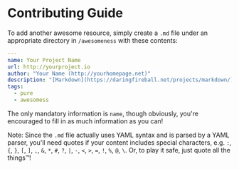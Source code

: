 # Contributing Guide

To add another awesome resource, simply create a `.md` file under an appropriate directory in `/awesomeness` with these contents:

``` yaml
---
name: Your Project Name
url: http://yourproject.io
author: "Your Name (http://yourhomepage.net)"
description: "[Markdown](https://daringfireball.net/projects/markdown/) is supported!"
tags:
  - pure
  - awesomess
```

The only mandatory information is `name`, though obviously, you're encouraged to fill in as much information as you can!

Note: Since the `.md` file actually uses YAML syntax and is parsed by a YAML parser, you'll need quotes if your content includes special characters, e.g. `:`, `{`, `}`, `[`, `]`, `,`, `&`, `*`, `#`, `?`, `|`, `-`, `<`, `>`, `=`, `!`, `%`, `@`, `\`. Or, to play it safe, just quote all the things™!
